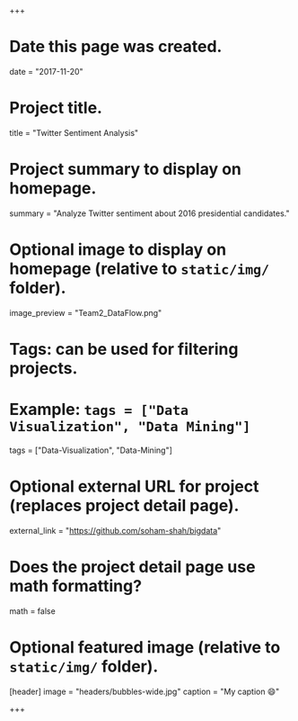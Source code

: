 +++
# Date this page was created.
date = "2017-11-20"

# Project title.
title = "Twitter Sentiment Analysis"

# Project summary to display on homepage.
summary = "Analyze Twitter sentiment about 2016 presidential candidates."

# Optional image to display on homepage (relative to `static/img/` folder).
image_preview = "Team2_DataFlow.png"

# Tags: can be used for filtering projects.
# Example: `tags = ["Data Visualization", "Data Mining"]`
tags = ["Data-Visualization", "Data-Mining"]

# Optional external URL for project (replaces project detail page).
external_link = "https://github.com/soham-shah/bigdata"

# Does the project detail page use math formatting?
math = false

# Optional featured image (relative to `static/img/` folder).
[header]
image = "headers/bubbles-wide.jpg"
caption = "My caption :smile:"

+++
